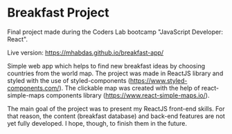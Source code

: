 # Breakfast Project
Final project made during the Coders Lab bootcamp "JavaScript Developer: React".

Live version: https://mhabdas.github.io/breakfast-app/

Simple web app which helps to find new breakfast ideas by choosing countries from the world map. 
The project was made in ReactJS library and styled with the use of styled-components (https://www.styled-components.com/).
The clickable map was created with the help of react-simple-maps components library (https://www.react-simple-maps.io/). 

The main goal of the project was to present my ReactJS front-end skills. For that reason, the content (breakfast database) and back-end features are not yet fully developed. I hope, though, to finish them in the future. 

